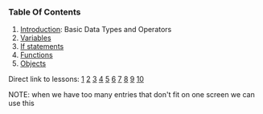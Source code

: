 ### Table Of Contents

1. [Introduction](#basic-data-types): Basic Data Types and Operators
1. [Variables](#variables)
1. [If statements](#if)
1. [Functions](#functions)
1. [Objects](#objects)

Direct link to lessons: [1](#lesson1) [2](#lesson2) [3](#lesson3) [4](#lesson4) [5](#lesson5) [6](#lesson6) [7](#lesson7) [8](#lesson8) [9](#lesson9) [10](#lesson10)

NOTE: when we have too many entries that don't fit on one screen we can use this <!-- .slide: style="font-size:80%" -->
